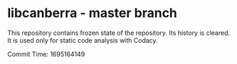 # libcanberra - master branch

This repository contains frozen state of the repository.
Its history is cleared. It is used only for static code
analysis with Codacy.

Commit Time: 1695164149